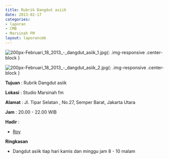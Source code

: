 ```yaml
---
title: Rubrik Dangdut asiik
date: 2013-02-17
categories:
- laporan
- CMB
- Marsinah FM
layout: laporancmb
---
```


![200px-Februari_18_2013_-_dangdut_asiik_1.jpg](/uploads/200px-Februari_18_2013_-_dangdut_asiik_1.jpg){: .img-responsive .center-block }

![200px-Februari_18_2013_-_dangdut_asiik_2.jpg](/uploads/200px-Februari_18_2013_-_dangdut_asiik_2.jpg){: .img-responsive .center-block }


**Tujuan** : Rubrik Dangdut asiik 

**Lokasi** : Studio Marsinah fm 

**Alamat** : Jl. Tipar Selatan , No.27, Semper Barat, Jakarta Utara 

**Jam** : 20.00 - 22.00 WIB 

**Hadir** :
* [Roy](http://wiki.ciptamedia.org/wiki/Roy)

**Ringkasan**  
* Dangdut asiik tiap hari kamis dan minggu jam 8 - 10 malam
